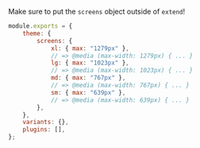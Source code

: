 Make sure to put the `screens` object outside of `extend`!
```js
module.exports = {
	theme: {
		screens: {
			xl: { max: "1279px" },
			// => @media (max-width: 1279px) { ... }
			lg: { max: "1023px" },
			// => @media (max-width: 1023px) { ... }
			md: { max: "767px" },
			// => @media (max-width: 767px) { ... }
			sm: { max: "639px" },
			// => @media (max-width: 639px) { ... }
		},
	},
	variants: {},
	plugins: [],
};
```
